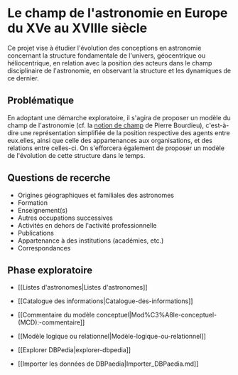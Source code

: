 # Le champ de l'astronomie en Europe du XVe au XVIIIe siècle


Ce projet vise à étudier l'évolution des conceptions en astronomie concernant la structure fondamentale de l'univers, géocentrique ou héliocentrique, en relation avec la position des acteurs dans le champ disciplinaire de l'astronomie, en observant la structure et les dynamiques de ce dernier.

## Problématique

En adoptant une démarche exploratoire, il s'agira de proposer un modèle du champ de l'astronomie (cf. la [notion de champ](https://fr.wikipedia.org/wiki/Champ_(sociologie)) de Pierre Bourdieu), c'est-à-dire une représentation simplifiée de la position respective des agents entre eux.elles, ainsi que celle des appartenances aux organisations, et des relations entre celles-ci. On s'efforcera également de proposer un modèle de l'évolution de cette structure dans le temps.

## Questions de recerche

* Origines géographiques et familiales des astronomes
* Formation
* Enseignement(s)
* Autres occupations successives
* Activités en dehors de l'activité professionnelle
* Publications
* Appartenance à des institutions (académies, etc.)
* Correspondances






## Phase exploratoire


*  [[Listes d'astronomes|Listes d'astronomes]]
*  [[Catalogue des informations|Catalogue-des-informations]]
*  [[Commentaire du modèle conceptuel|Mod%C3%A8le-conceptuel-(MCD):-commentaire]]
*  [[Modèle logique ou relationnel|Modèle-logique-ou-relationnel]]



* [[Explorer DBPedia|explorer-dbpedia]]
* [[Importer les données de DBPaedia|Importer_DBPaedia.md]]

